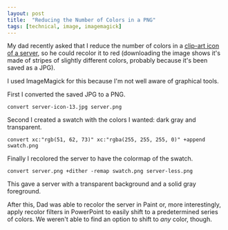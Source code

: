 ```yaml
---
layout: post
title:  "Reducing the Number of Colors in a PNG"
tags: [technical, image, imagemagick]
---
```


My dad recently asked that I reduce the number of colors in a [clip-art icon of a server](https://icon-library.com/icon/server-icon-13.html), so he could recolor it to red (downloading the image shows it's made of stripes of slightly different colors, probably because it's been saved as a JPG).

I used ImageMagick for this because I'm not well aware of graphical tools.

First I converted the saved JPG to a PNG.

```
convert server-icon-13.jpg server.png
```

Second I created a swatch with the colors I wanted: dark gray and transparent.

```
convert xc:"rgb(51, 62, 73)" xc:"rgba(255, 255, 255, 0)" +append swatch.png
```

Finally I recolored the server to have the colormap of the swatch.

```
convert server.png +dither -remap swatch.png server-less.png
```

This gave a server with a transparent background and a solid gray foreground.

After this, Dad was able to recolor the server in Paint or, more interestingly, apply recolor filters in PowerPoint to easily shift to a predetermined series of colors. We weren't able to find an option to shift to _any_ color, though.
